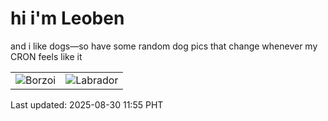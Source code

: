 # hi i'm Leoben

and i like dogs—so have some random dog pics that change whenever my CRON feels like it

|  |  |
|--------|----------|
| ![Borzoi](https://random-dog-vercel.vercel.app/api/random-borzoi?v=1756526154) | ![Labrador](https://random-dog-vercel.vercel.app/api/random-labrador?v=1756526154) |

Last updated: 2025-08-30 11:55 PHT
